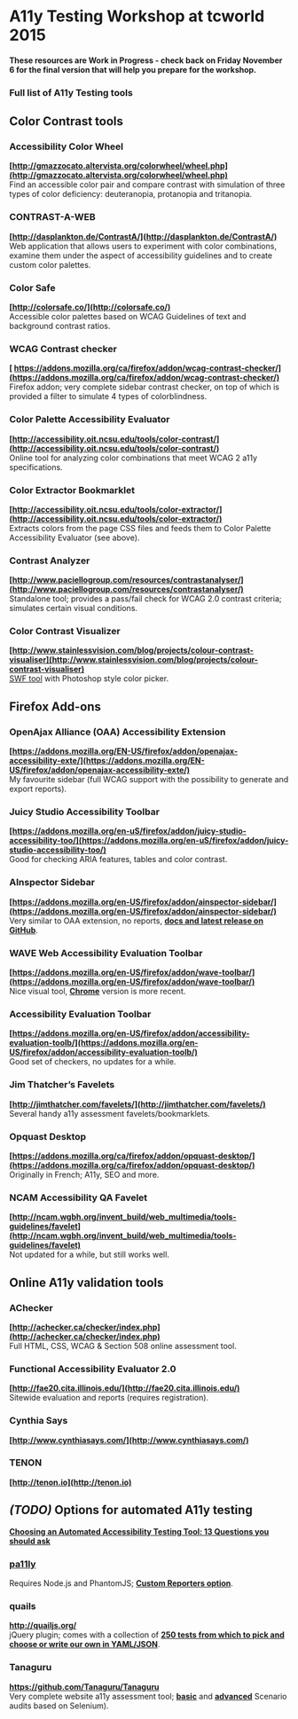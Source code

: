 # A11y Testing Workshop at tcworld 2015

#### These resources are Work in Progress - check back on Friday November 6 for the final version that will help you prepare for the workshop. 

### Full list of A11y Testing tools 

## Color Contrast tools
### Accessibility Color Wheel  
**[http://gmazzocato.altervista.org/colorwheel/wheel.php](http://gmazzocato.altervista.org/colorwheel/wheel.php)**  
Find an accessible color pair and compare contrast with simulation of three types of color deficiency: deuteranopia, protanopia and tritanopia.  
### CONTRAST-A-WEB
**[http://dasplankton.de/ContrastA/](http://dasplankton.de/ContrastA/)**  
Web application that allows users to experiment with color combinations, examine them under the aspect of accessibility guidelines and to create custom color palettes.
### Color Safe
**[http://colorsafe.co/](http://colorsafe.co/)**  
Accessible color palettes based on WCAG Guidelines of text and background contrast ratios.
### WCAG Contrast checker
**[ https://addons.mozilla.org/ca/firefox/addon/wcag-contrast-checker/](https://addons.mozilla.org/ca/firefox/addon/wcag-contrast-checker/)**  
Firefox addon; very complete sidebar contrast checker, on top of which is provided a filter to simulate 4 types of colorblindness.
### Color Palette Accessibility Evaluator
**[http://accessibility.oit.ncsu.edu/tools/color-contrast/](http://accessibility.oit.ncsu.edu/tools/color-contrast/)**  
Online tool for analyzing color combinations that meet WCAG 2 a11y specifications.
### Color Extractor Bookmarklet
**[http://accessibility.oit.ncsu.edu/tools/color-extractor/](http://accessibility.oit.ncsu.edu/tools/color-extractor/)**  
Extracts colors from the page CSS files and feeds them to Color Palette Accessibility Evaluator (see above).
### Contrast Analyzer
**[http://www.paciellogroup.com/resources/contrastanalyser/](http://www.paciellogroup.com/resources/contrastanalyser/)**  
Standalone tool; provides a pass/fail check for WCAG 2.0 contrast criteria; simulates certain visual conditions. 
### Color Contrast Visualizer
**[http://www.stainlessvision.com/blog/projects/colour-contrast-visualiser](http://www.stainlessvision.com/blog/projects/colour-contrast-visualiser)**  
[SWF tool](http://www.stainlessvision.com/blog/files/ColourContrastVisualiser.swf) with Photoshop style color picker.

## Firefox Add-ons

### OpenAjax Alliance (OAA) Accessibility Extension
**[https://addons.mozilla.org/EN-US/firefox/addon/openajax-accessibility-exte/](https://addons.mozilla.org/EN-US/firefox/addon/openajax-accessibility-exte/)**  
My favourite sidebar (full WCAG support with the possibility to generate and export reports).
### Juicy Studio Accessibility Toolbar
**[https://addons.mozilla.org/en-uS/firefox/addon/juicy-studio-accessibility-too/](https://addons.mozilla.org/en-uS/firefox/addon/juicy-studio-accessibility-too/)**  
Good for checking ARIA features, tables and color contrast.
### AInspector Sidebar
**[https://addons.mozilla.org/en-US/firefox/addon/ainspector-sidebar/](https://addons.mozilla.org/en-US/firefox/addon/ainspector-sidebar/)**  
Very similar to OAA extension, no reports, **[docs and latest release on GitHub](http://ainspector.github.io/)**.
### WAVE Web Accessibility Evaluation Toolbar
**[https://addons.mozilla.org/en-US/firefox/addon/wave-toolbar/](https://addons.mozilla.org/en-US/firefox/addon/wave-toolbar/)**  
Nice visual tool, **[Chrome](https://chrome.google.com/webstore/detail/wave-evaluation-tool/jbbplnpkjmmeebjpijfedlgcdilocofh)** version is more recent.
### Accessibility Evaluation Toolbar
**[https://addons.mozilla.org/en-US/firefox/addon/accessibility-evaluation-toolb/](https://addons.mozilla.org/en-US/firefox/addon/accessibility-evaluation-toolb/)**  
Good set of checkers, no updates for a while.
### Jim Thatcher’s Favelets
**[http://jimthatcher.com/favelets/](http://jimthatcher.com/favelets/)**  
Several handy a11y assessment favelets/bookmarklets.
### Opquast Desktop
**[https://addons.mozilla.org/ca/firefox/addon/opquast-desktop/](https://addons.mozilla.org/ca/firefox/addon/opquast-desktop/)**  
Originally in French; A11y, SEO and more.
### NCAM Accessibility QA Favelet
**[http://ncam.wgbh.org/invent_build/web_multimedia/tools-guidelines/favelet](http://ncam.wgbh.org/invent_build/web_multimedia/tools-guidelines/favelet)**  
Not updated for a while, but still works well.

## Online A11y validation tools
### AChecker
**[http://achecker.ca/checker/index.php](http://achecker.ca/checker/index.php)**  
Full HTML, CSS, WCAG & Section 508 online assessment tool.
### Functional Accessibility Evaluator 2.0
**[http://fae20.cita.illinois.edu/](http://fae20.cita.illinois.edu/)**  
Sitewide evaluation and reports (requires registration).
### Cynthia Says
**[http://www.cynthiasays.com/](http://www.cynthiasays.com/)**
### TENON
**[http://tenon.io](http://tenon.io)**	


## _**(TODO)**_ Options for automated A11y testing  
**[Choosing an Automated Accessibility Testing Tool: 13 Questions you should ask](http://www.karlgroves.com/2013/06/28/choosing-an-automated-accessibility-testing-tool-13-questions-you-should-ask/)**  

### [pa11ly](https://github.com/nature/pa11y)
Requires Node.js and PhantomJS; **[Custom Reporters option](https://github.com/nature/pa11y#custom-reporters)**.  
### quails
**<http://quailjs.org/>**  
jQuery plugin; comes with a collection of **[250 tests from which to pick and choose or write our own in YAML/JSON](http://quail.readthedocs.org/en/latest/)**.
### Tanaguru
**<https://github.com/Tanaguru/Tanaguru>**  
Very complete website a11y assessment tool; **[basic](http://tanaguru.readthedocs.org/en/develop/userdoc-scenario-audit/)** and **[advanced](http://tanaguru.readthedocs.org/en/develop/userdoc-scenario-audit-advanced/)** Scenario audits based on Selenium).

